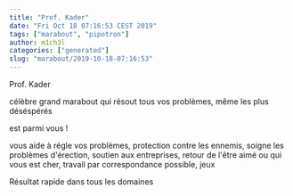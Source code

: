 ```yaml
---
title: "Prof. Kader"
date: "Fri Oct 18 07:16:53 CEST 2019"
tags: ["marabout", "pipotron"]
author: m1ch3l
categories: ["generated"]
slug: "marabout/2019-10-18-07:16:53"
---
```


Prof. Kader

célèbre grand marabout qui résout tous vos problèmes, même les plus déséspérés

est parmi vous !

vous aide à régle vos problèmes, protection contre les ennemis, soigne les problèmes d'érection, soutien aux entreprises, retour de l'être aimé ou qui vous est cher, travail par correspondance possible, jeux

Résultat rapide dans tous les domaines
